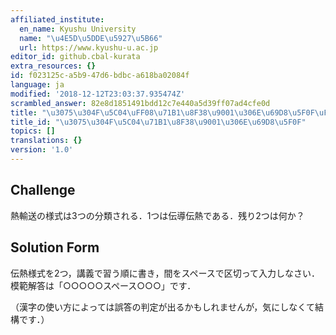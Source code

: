 ```yaml
---
affiliated_institute:
  en_name: Kyushu University
  name: "\u4E5D\u5DDE\u5927\u5B66"
  url: https://www.kyushu-u.ac.jp
editor_id: github.cbal-kurata
extra_resources: {}
id: f023125c-a5b9-47d6-bdbc-a618ba02084f
language: ja
modified: '2018-12-12T23:03:37.935474Z'
scrambled_answer: 82e8d1851491bdd12c7e440a5d39ff07ad4cfe0d
title: "\u3075\u304F\u5C04\uFF08\u71B1\u8F38\u9001\u306E\u69D8\u5F0F\uFF09"
title_id: "\u3075\u304F\u5C04\u71B1\u8F38\u9001\u306E\u69D8\u5F0F"
topics: []
translations: {}
version: '1.0'
---
```


## Challenge
熱輸送の様式は3つの分類される．1つは伝導伝熱である．残り2つは何か？





## Solution Form
伝熱様式を2つ，講義で習う順に書き，間をスペースで区切って入力しなさい．模範解答は「○○○○○スペース○○○」です．

（漢字の使い方によっては誤答の判定が出るかもしれませんが，気にしなくて結構です．）



